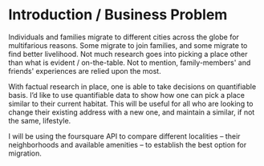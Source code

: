 # Introduction / Business Problem

Individuals and families migrate to different cities across the globe for multifarious reasons. Some migrate to join families, and some migrate to find better livelihood. Not much research goes into picking a place other than what is evident / on-the-table. Not to mention, family-members' and friends' experiences are relied upon the most. 

With factual research in place, one is able to take decisions on quantifiable basis. I’d like to use quantifiable data to show how one can pick a place similar to their current habitat. This will be useful for all who are looking to change their existing address with a new one, and maintain a similar, if not the same, lifestyle.

I will be using the foursquare API to compare different localities – their neighborhoods and available amenities – to establish the best option for migration.
